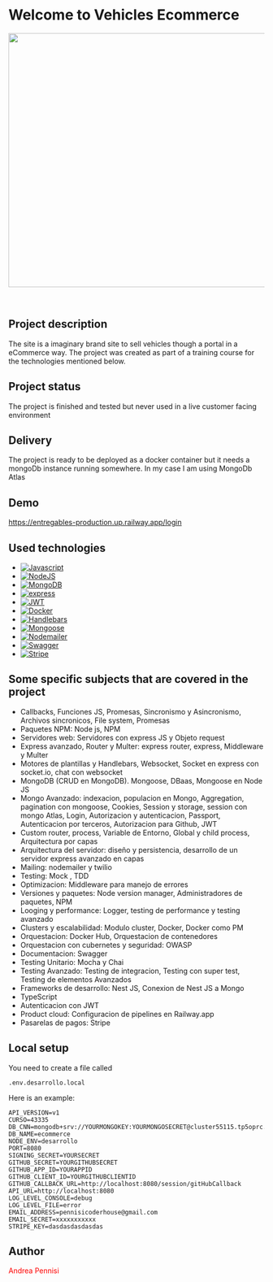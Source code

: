 <h1>Welcome to Vehicles Ecommerce</h1>
<p align="center">
<img src="https://github.com/AndreaPennisi04/entregables/assets/113997811/3879ee3e-e58e-49ce-abc8-3da505430120"  width="700" height="500">
</p>
<br>

## Project description

The site is a imaginary brand site to sell vehicles though a portal in a eCommerce way. The project was created as part of a training course for the technologies mentioned below.

## Project status

The project is finished and tested but never used in a live customer facing environment

## Delivery

The project is ready to be deployed as a docker container but it needs a mongoDb instance running somewhere. In my case I am using MongoDb Atlas

## Demo

https://entregables-production.up.railway.app/login

## Used technologies

- <a href="#"><img alt="Javascript" src="https://img.shields.io/badge/Javascript%20-%23FF5100.svg?logo=JWT&logoColor=blue"></a>
- <a href="#"><img alt="NodeJS" src="https://img.shields.io/badge/NodeJS%20-%2308000.svg?logo=JWT&logoColor=blue"></a>
- <a href="#"><img alt="MongoDB" src="https://img.shields.io/badge/MongoDB%20-%230000FF.svg?logo=JWT&logoColor=blue"></a>
- <a href="#"><img alt="express" src="https://img.shields.io/badge/express%20-%23FF0000.svg?logo=express&logoColor=white"></a>
- <a href="#"><img alt="JWT" src="https://img.shields.io/badge/JWT%20-%23Fr5000.svg?logo=JWT&logoColor=blue"></a>
- <a href="#"><img alt="Docker" src="https://img.shields.io/badge/Docker%20-%23FFFF00.svg?logo=JWT&logoColor=blue"></a>
- <a href="#"><img alt="Handlebars" src="https://img.shields.io/badge/Hnadlebars%20-%23FF8789.svg?logo=JWT&logoColor=blue"></a>
- <a href="#"><img alt="Mongoose" src="https://img.shields.io/badge/Mongoose%20-%2300FFFF.svg?logo=JWT&logoColor=blue"></a>
- <a href="#"><img alt="Nodemailer" src="https://img.shields.io/badge/Nodemailer%20-%23FFFFF0.svg?logo=JWT&logoColor=blue"></a>
- <a href="#"><img alt="Swagger" src="https://img.shields.io/badge/Swagger%20-%23FF00FF.svg?logo=JWT&logoColor=blue"></a>
- <a href="#"><img alt="Stripe" src="https://img.shields.io/badge/Stripe%20-%23C0C0C0.svg?logo=JWT&logoColor=blue"></a>

## Some specific subjects that are covered in the project

- Callbacks, Funciones JS, Promesas, Sincronismo y Asincronismo, Archivos sincronicos, File system, Promesas
- Paquetes NPM: Node js, NPM
- Servidores web: Servidores con express JS y Objeto request
- Express avanzado, Router y Multer: express router, express, Middleware y Multer
- Motores de plantillas y Handlebars, Websocket, Socket en express con socket.io, chat con websocket
- MongoDB (CRUD en MongoDB). Mongoose, DBaas, Mongoose en Node JS
- Mongo Avanzado: indexacion, populacion en Mongo, Aggregation, pagination con mongoose, Cookies, Session y storage, session con mongo Atlas, Login, Autorizacion y autenticacion, Passport, Autenticacion por terceros, Autorizacion para Github, JWT
- Custom router, process, Variable de Entorno, Global y child process, Arquitectura por capas
- Arquitectura del servidor: diseño y persistencia, desarrollo de un servidor express avanzado en capas
- Mailing: nodemailer y twilio
- Testing: Mock , TDD
- Optimizacion: Middleware para manejo de errores
- Versiones y paquetes: Node version manager, Administradores de paquetes, NPM
- Looging y performance: Logger, testing de performance y testing avanzado
- Clusters y escalabilidad: Modulo cluster, Docker, Docker como PM
- Orquestacion: Docker Hub, Orquestacion de contenedores
- Orquestacion con cubernetes y seguridad: OWASP
- Documentacion: Swagger
- Testing Unitario: Mocha y Chai
- Testing Avanzado: Testing de integracion, Testing con super test, Testing de elementos Avanzados
- Frameworks de desarrollo: Nest JS, Conexion de Nest JS a Mongo
- TypeScript
- Autenticacion con JWT
- Product cloud: Configuracion de pipelines en Railway.app
- Pasarelas de pagos: Stripe

## Local setup

You need to create a file called

```console
.env.desarrollo.local
```

Here is an example:

```console
API_VERSION=v1
CURSO=43335
DB_CNN=mongodb+srv://YOURMONGOKEY:YOURMONGOSECRET@cluster55115.tp5oprc.mongodb.net/
DB_NAME=ecommerce
NODE_ENV=desarrollo
PORT=8080
SIGNING_SECRET=YOURSECRET
GITHUB_SECRET=YOURGITHUBSECRET
GITHUB_APP_ID=YOURAPPID
GITHUB_CLIENT_ID=YOURGITHUBCLIENTID
GITHUB_CALLBACK_URL=http://localhost:8080/session/gitHubCallback
API_URL=http://localhost:8080
LOG_LEVEL_CONSOLE=debug
LOG_LEVEL_FILE=error
EMAIL_ADDRESS=pennisicoderhouse@gmail.com
EMAIL_SECRET=xxxxxxxxxxx
STRIPE_KEY=dasdasdasdasdas
```

## Author

<p style="color: red;">Andrea Pennisi</p>
